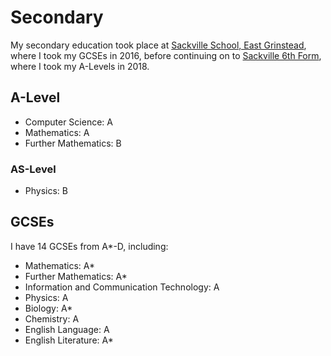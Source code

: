 # Secondary

My secondary education took place at [Sackville School, East Grinstead](https://sackvilleschool.org.uk/), where I took my GCSEs in 2016, before continuing on to [Sackville 6th Form](https://sixthform.sackvilleschool.org.uk/), where I took my A-Levels in 2018.

## A-Level

- Computer Science: A
- Mathematics: A
- Further Mathematics: B

### AS-Level

- Physics: B

## GCSEs

I have 14 GCSEs from A\*-D, including:

- Mathematics: A\*
- Further Mathematics: A\*
- Information and Communication Technology: A
- Physics: A
- Biology: A\*
- Chemistry: A
- English Language: A
- English Literature: A\*
